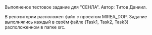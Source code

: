 Выполненое тестовое задание для "СЕНЛА".
Автор: Титов Даниил.

В репозитории расположен файн с проектом MIREA_DOP. Задание выполнялись каждый в своём файле (Task1, Task2, Task3) расположенном в папке src. 

